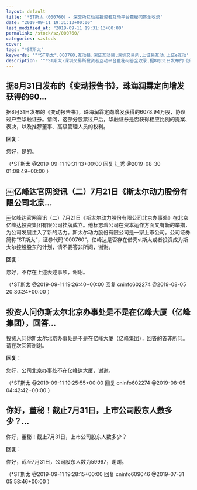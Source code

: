 ```yaml
---
layout: default
title: '*ST斯太（000760）- 深交所互动易投资者互动平台董秘问答全收录'
date: "2019-09-11 19:31:13+00:00"
last_modified_at: "2019-09-11 19:31:13+00:00"
permalink: /stock/sz/000760/
categories: szstock
cover: 
tags: "*ST斯太"
keywords: '"*ST斯太",000760,互动易,深证互动易,深圳交易所,上证易互动,上证e互动'
description: '"*ST斯太-深圳交易所投资者互动平台董秘问答全收录,据8月31日发布的《变动报告书》，珠海润霖定向增发获得的6078.94万股，协议过户至华融证券。请问，这部分股票过户后，华融证券是否获得相应比例的提案、表决，以及推荐董事、高级管理人员的权利。"'
---
```


## 据8月31日发布的《变动报告书》，珠海润霖定向增发获得的60...

据8月31日发布的《变动报告书》，珠海润霖定向增发获得的6078.94万股，协议过户至华融证券。请问，这部分股票过户后，华融证券是否获得相应比例的提案、表决，以及推荐董事、高级管理人员的权利。

**回复**：

您好，是的。 

（*ST斯太  @2019-09-11 19:31:13+00:00 回复 辶秀  @2019-08-30 01:08:49+00:00 ）

## ￼亿峰达官网资讯（二）7月21日《斯太尔动力股份有限公司北京...

￼亿峰达官网资讯（二）7月21日《斯太尔动力股份有限公司北京办事处》在北京亿峰达投资集团有限公司挂牌成立。他标志着公司在资本运作方面又有新的举措，为公司发展注入了新的活力。斯太尔动力股份有限公司是一家上市公司。公司证券简称“ST斯太”，证券代码“000760”。亿峰达是否存在借壳st斯太或者投资成为斯太尔控股股东的计划，请不要答非所问，谢谢。

**回复**：

您好，不存在上述表述事项，谢谢。 

（*ST斯太  @2019-09-11 19:26:40+00:00 回复 cninfo602274  @2019-08-05 20:30:24+00:00 ）

## 投资人问你斯太尔北京办事处是不是在亿峰大厦（亿峰集团），回答...

投资人问你斯太尔北京办事处是不是在亿峰大厦（亿峰集团），回答的答非所问。请在次回答谢谢。

**回复**：

您好，公司北京办事处不在亿峰达大厦，谢谢。 

（*ST斯太  @2019-09-11 19:25:55+00:00 回复 cninfo602274  @2019-08-05 04:42:42+00:00 ）

## 你好，董秘！截止7月31日，上市公司股东人数多少？...

你好，董秘！截止7月31日，上市公司股东人数多少？

**回复**：

你好，截至7月31日，公司股东人数为59997，谢谢。 

（*ST斯太  @2019-09-11 19:28:15+00:00 回复 cninfo609046  @2019-07-31 05:58:46+00:00 ）

